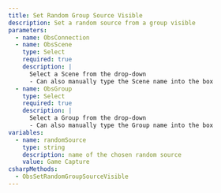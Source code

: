 ```yaml
---
title: Set Random Group Source Visible
description: Set a random source from a group visible
parameters:
  - name: ObsConnection
  - name: ObsScene
    type: Select
    required: true
    description: |
      Select a Scene from the drop-down
      - Can also manually type the Scene name into the box
  - name: ObsGroup
    type: Select
    required: true
    description: |
      Select a Group from the drop-down
      - Can also manually type the Group name into the box
variables:
  - name: randomSource
    type: string
    description: name of the chosen random source
    value: Game Capture
csharpMethods:
  - ObsSetRandomGroupSourceVisible
---
```

